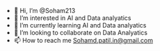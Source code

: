 - 👋 Hi, I’m @Soham213
- 👀 I’m interested in AI and Data analyatics
- 🌱 I’m currently learning AI and Data analyatics
- 💞️ I’m looking to collaborate on Data Analyatics
- 📫 How to reach me Sohamd.patil.in@gmail.com

<!---
Soham213/Soham213 is a ✨ special ✨ repository because its `README.md` (this file) appears on your GitHub profile.
You can click the Preview link to take a look at your changes.
--->
